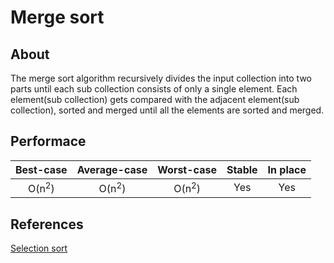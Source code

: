 # Merge sort

## About
The merge sort algorithm recursively divides the input collection into two parts until each sub collection consists of only a single element. Each element(sub collection) gets compared with the adjacent element(sub collection), sorted and merged until all the elements are sorted and merged.


## Performace
| Best-case                  | Average-case               | Worst-case                 | Stable                     | In place                   |
| :------------------------: | :------------------------: | :------------------------: | :------------------------: | :------------------------: |
| O(n<sup>2</sup>)           | O(n<sup>2</sup>)           | O(n<sup>2</sup>)           | Yes                        | Yes                        |


## References
[Selection sort](https://en.wikipedia.org/w/index.php?title=Selection_sort&oldid=892717001)